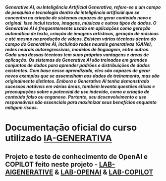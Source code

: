 ***Generative AI, ou Inteligência Artificial Generativa, refere-se a um campo de pesquisa e tecnologia dentro da inteligência artificial que se concentra na criação de sistemas capazes de gerar conteúdo novo e original. Isso inclui textos, imagens, músicas e outros tipos de dados. O Generative AI é frequentemente usado em aplicações como geração automática de texto, criação de imagens artísticas, geração de músicas e até mesmo na produção de vídeos. Existem várias técnicas dentro do campo do Generative AI, incluindo redes neurais generativas (GANs), redes neurais autoregressivas, modelos de linguagem, entre outros. Cada uma dessas técnicas tem suas próprias vantagens e áreas de aplicação. Os sistemas de Generative AI são treinados em grandes conjuntos de dados para aprender padrões e distribuições de dados existentes. Com base nesse aprendizado, eles são capazes de gerar novos exemplos que se assemelham aos dados de treinamento, mas são originalmente distintos. Embora o Generative AI tenha demonstrado sucessos notáveis em várias áreas, também levanta questões éticas e preocupações sobre o potencial de uso indevido, como a criação de conteúdo falso ou enganoso. Portanto, seu desenvolvimento e uso responsáveis são essenciais para maximizar seus benefícios enquanto mitigam riscos.***

# Documentação oficial do curso utilizado [IA-GENERATIVA](https://academiapme-my.sharepoint.com/:p:/g/personal/nubia_dio_me/Ef88qA-boB1GuImGg67P-IQBAQP0mfwtVB0RjBnabfvdPw?rtime=d106jfpp3Eg)

## Projeto e teste de conhecimento de OpenAI e COPILOT feito neste projeto - [LAB-AIGENERATIVE](https://microsoftlearning.github.io/mslearn-ai-fundamentals/Instructions/Labs/12-generative-ai.html) & [LAB-OPENAI](https://microsoftlearning.github.io/mslearn-ai-fundamentals/Instructions/Labs/13-azure-openai.html) & [LAB-COPILOT](https://microsoftlearning.github.io/mslearn-ai-fundamentals/Instructions/Labs/14-azure-openai-content-filters.html)
